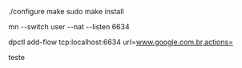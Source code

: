 ./configure
make
sudo make install


mn --switch user --nat --listen 6634

dpctl add-flow tcp:localhost:6634 url=www.google.com.br,actions=

teste
